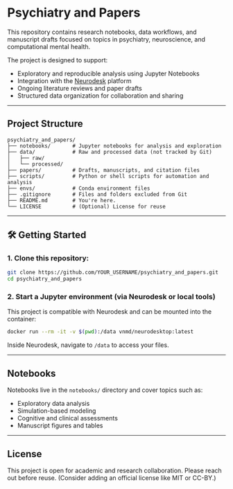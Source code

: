 # Psychiatry and Papers

This repository contains research notebooks, data workflows, and manuscript drafts focused on topics in psychiatry, neuroscience, and computational mental health.

The project is designed to support:
- Exploratory and reproducible analysis using Jupyter Notebooks
- Integration with the [Neurodesk](https://www.neurodesk.org/) platform
- Ongoing literature reviews and paper drafts
- Structured data organization for collaboration and sharing

---

## Project Structure

```
psychiatry_and_papers/
├── notebooks/       # Jupyter notebooks for analysis and exploration
├── data/            # Raw and processed data (not tracked by Git)
│   ├── raw/
│   └── processed/
├── papers/          # Drafts, manuscripts, and citation files
├── scripts/         # Python or shell scripts for automation and analysis
├── envs/            # Conda environment files
├── .gitignore       # Files and folders excluded from Git
├── README.md        # You're here.
└── LICENSE          # (Optional) License for reuse
```

---

## 🛠 Getting Started

### 1. Clone this repository:

```bash
git clone https://github.com/YOUR_USERNAME/psychiatry_and_papers.git
cd psychiatry_and_papers
```

### 2. Start a Jupyter environment (via Neurodesk or local tools)

This project is compatible with Neurodesk and can be mounted into the container:

```bash
docker run --rm -it -v $(pwd):/data vnmd/neurodesktop:latest
```

Inside Neurodesk, navigate to `/data` to access your files.

---

## Notebooks

Notebooks live in the `notebooks/` directory and cover topics such as:

- Exploratory data analysis
- Simulation-based modeling
- Cognitive and clinical assessments
- Manuscript figures and tables

---

## License

This project is open for academic and research collaboration. Please reach out before reuse. (Consider adding an official license like MIT or CC-BY.)
